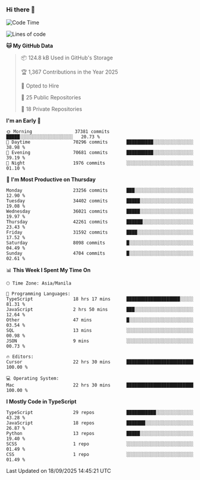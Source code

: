 ### Hi there 👋

<!--START_SECTION:waka-->
![Code Time](http://img.shields.io/badge/Code%20Time-2%2C141%20hrs%2017%20mins-blue)

![Lines of code](https://img.shields.io/badge/From%20Hello%20World%20I%27ve%20Written-68.8%20million%20lines%20of%20code-blue)

**🐱 My GitHub Data** 

> 📦 124.8 kB Used in GitHub's Storage 
 > 
> 🏆 1,367 Contributions in the Year 2025
 > 
> 💼 Opted to Hire
 > 
> 📜 25 Public Repositories 
 > 
> 🔑 18 Private Repositories 
 > 
**I'm an Early 🐤** 

```text
🌞 Morning                37381 commits       █████░░░░░░░░░░░░░░░░░░░░   20.73 % 
🌆 Daytime                70296 commits       ██████████░░░░░░░░░░░░░░░   38.98 % 
🌃 Evening                70681 commits       ██████████░░░░░░░░░░░░░░░   39.19 % 
🌙 Night                  1976 commits        ░░░░░░░░░░░░░░░░░░░░░░░░░   01.10 % 
```
📅 **I'm Most Productive on Thursday** 

```text
Monday                   23256 commits       ███░░░░░░░░░░░░░░░░░░░░░░   12.90 % 
Tuesday                  34402 commits       █████░░░░░░░░░░░░░░░░░░░░   19.08 % 
Wednesday                36021 commits       █████░░░░░░░░░░░░░░░░░░░░   19.97 % 
Thursday                 42261 commits       ██████░░░░░░░░░░░░░░░░░░░   23.43 % 
Friday                   31592 commits       ████░░░░░░░░░░░░░░░░░░░░░   17.52 % 
Saturday                 8098 commits        █░░░░░░░░░░░░░░░░░░░░░░░░   04.49 % 
Sunday                   4704 commits        █░░░░░░░░░░░░░░░░░░░░░░░░   02.61 % 
```


📊 **This Week I Spent My Time On** 

```text
🕑︎ Time Zone: Asia/Manila

💬 Programming Languages: 
TypeScript               18 hrs 17 mins      ████████████████████░░░░░   81.31 % 
JavaScript               2 hrs 50 mins       ███░░░░░░░░░░░░░░░░░░░░░░   12.64 % 
Other                    47 mins             █░░░░░░░░░░░░░░░░░░░░░░░░   03.54 % 
SQL                      13 mins             ░░░░░░░░░░░░░░░░░░░░░░░░░   00.98 % 
JSON                     9 mins              ░░░░░░░░░░░░░░░░░░░░░░░░░   00.73 % 

🔥 Editors: 
Cursor                   22 hrs 30 mins      █████████████████████████   100.00 % 

💻 Operating System: 
Mac                      22 hrs 30 mins      █████████████████████████   100.00 % 
```

**I Mostly Code in TypeScript** 

```text
TypeScript               29 repos            ███████████░░░░░░░░░░░░░░   43.28 % 
JavaScript               18 repos            ███████░░░░░░░░░░░░░░░░░░   26.87 % 
Python                   13 repos            █████░░░░░░░░░░░░░░░░░░░░   19.40 % 
SCSS                     1 repo              ░░░░░░░░░░░░░░░░░░░░░░░░░   01.49 % 
CSS                      1 repo              ░░░░░░░░░░░░░░░░░░░░░░░░░   01.49 % 
```




 Last Updated on 18/09/2025 14:45:21 UTC
<!--END_SECTION:waka-->
